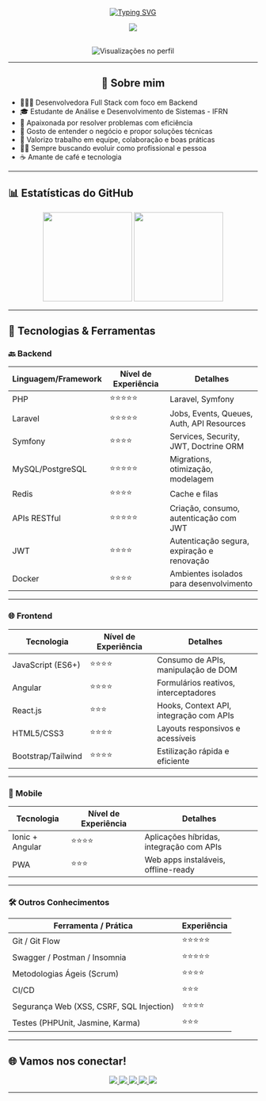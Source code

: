 <div align="center">

[![Typing SVG](https://readme-typing-svg.demolab.com?font=Poppins&weight=900&size=25&duration=3000&pause=1000&color=0093FF&center=true&width=600&lines=%3CHello+World%2F%3E;~+Meu+nome+%C3%A9+Franciele+Fernandes+~;-+Tenho+26+anos+-;%7BSou+apaixonada+por+Tecnologia%7D;%3CBem-vindo+(a)+ao+meu+perfil%2F%3E)](https://git.io/typing-svg)

<img src="https://media.giphy.com/media/LMcB8XospGZO8UQq87/giphy.gif">
</div>
<br/>

<p align="center">
  <img src="https://komarev.com/ghpvc/?username=Francielefernandes06&style=flat-square&color=fc015c" alt="Visualizações no perfil">
</p>

---

<h2 align="center">💙 Sobre mim</h2>

- 👩🏽‍💻 Desenvolvedora Full Stack com foco em Backend
- 🎓 Estudante de Análise e Desenvolvimento de Sistemas - IFRN
- 🧠 Apaixonada por resolver problemas com eficiência
- 🧩 Gosto de entender o negócio e propor soluções técnicas
- 🤝 Valorizo trabalho em equipe, colaboração e boas práticas
- 👩‍💻 Sempre buscando evoluir como profissional e pessoa
- ☕ Amante de café e tecnologia

---

## 📊 Estatísticas do GitHub

<div align="center">
  <img height="180em" src="https://github-readme-stats.vercel.app/api?username=Francielefernandes06&show_icons=true&theme=radical&include_all_commits=true&count_private=true"/>
  <img height="180em" src="https://github-readme-stats.vercel.app/api/top-langs/?username=Francielefernandes06&layout=compact&langs_count=7&theme=radical"/>
</div>

---


## 🚀 Tecnologias & Ferramentas

### 🔙 Backend

| Linguagem/Framework | Nível de Experiência | Detalhes |
|---------------------|----------------------|----------|
| PHP                 | ⭐⭐⭐⭐⭐               | Laravel, Symfony |
| Laravel             | ⭐⭐⭐⭐⭐               | Jobs, Events, Queues, Auth, API Resources |
| Symfony             | ⭐⭐⭐⭐                | Services, Security, JWT, Doctrine ORM |
| MySQL/PostgreSQL    | ⭐⭐⭐⭐⭐               | Migrations, otimização, modelagem |
| Redis               | ⭐⭐⭐⭐                | Cache e filas |
| APIs RESTful        | ⭐⭐⭐⭐⭐               | Criação, consumo, autenticação com JWT |
| JWT                 | ⭐⭐⭐⭐                | Autenticação segura, expiração e renovação |
| Docker              | ⭐⭐⭐⭐                | Ambientes isolados para desenvolvimento |


---

### 🌐 Frontend

| Tecnologia        | Nível de Experiência | Detalhes |
|------------------|----------------------|----------|
| JavaScript (ES6+) | ⭐⭐⭐⭐                | Consumo de APIs, manipulação de DOM |
| Angular           | ⭐⭐⭐⭐                | Formulários reativos, interceptadores |
| React.js          | ⭐⭐⭐                 | Hooks, Context API, integração com APIs |
| HTML5/CSS3        | ⭐⭐⭐⭐                | Layouts responsivos e acessíveis |
| Bootstrap/Tailwind| ⭐⭐⭐⭐                | Estilização rápida e eficiente |

---

### 📱 Mobile

| Tecnologia | Nível de Experiência | Detalhes |
|------------|----------------------|----------|
| Ionic + Angular | ⭐⭐⭐⭐            | Aplicações híbridas, integração com APIs |
| PWA             | ⭐⭐⭐             | Web apps instaláveis, offline-ready |

---

### 🛠️ Outros Conhecimentos

| Ferramenta / Prática              | Experiência |
|-----------------------------------|-------------|
| Git / Git Flow                    | ⭐⭐⭐⭐⭐       |
| Swagger / Postman / Insomnia      | ⭐⭐⭐⭐⭐       |
| Metodologias Ágeis (Scrum)        | ⭐⭐⭐⭐    |
| CI/CD                             | ⭐⭐⭐         |
| Segurança Web (XSS, CSRF, SQL Injection) | ⭐⭐⭐⭐ |
| Testes (PHPUnit, Jasmine, Karma) | ⭐⭐⭐ |

---

## 🌐 Vamos nos conectar!

<div align="center">
  <a href="https://www.linkedin.com/in/desenvolvedora-franciele-fernandes/" target="_blank">
    <img src="https://img.shields.io/badge/-LinkedIn-%230077B5?style=for-the-badge&logo=linkedin&logoColor=white">
  </a>
  <a href="mailto:francielefernandes126@gmail.com" target="_blank">
    <img src="https://img.shields.io/badge/-Gmail-%23d3403a?style=for-the-badge&logo=gmail&logoColor=white">
  </a>
  <a href="https://wa.me/5584994285704?text=Olá,%20Franciele%20Fernandes.%20Tudo%20bem?" target="_blank">
    <img src="https://img.shields.io/badge/-WhatsApp-%2325c862?style=for-the-badge&logo=whatsapp&logoColor=white">
  </a>
  <a href="https://instagram.com/franciele_fernandes06" target="_blank">
    <img src="https://img.shields.io/badge/-Instagram-%23b6008b?style=for-the-badge&logo=instagram&logoColor=white">
  </a>
  <a href="https://www.twitch.tv/franciele_fernandes06" target="_blank">
    <img src="https://img.shields.io/badge/Twitch-9146FF?style=for-the-badge&logo=twitch&logoColor=white">
  </a>
</div>

---

